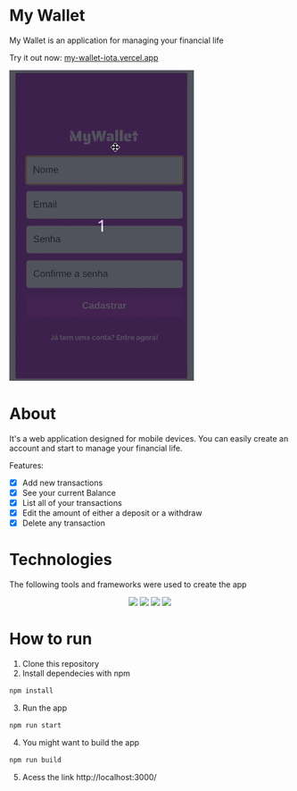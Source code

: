 # My Wallet

My Wallet is an application for managing your financial life

Try it out now: <a href="my-wallet-iota.vercel.app">my-wallet-iota.vercel.app</a>

<img src="./src/assets/my-wallet.gif">

<br>

# About

It's a web application designed for mobile devices. You can easily create an account and start to manage your financial life.

Features:

- [X] Add new transactions
- [X] See your current Balance
- [X] List all of your transactions
- [X] Edit the amount of either a deposit or a withdraw
- [X] Delete any transaction

# Technologies

The following tools and frameworks were used to create the app

<p align="center">
<img src ="https://img.shields.io/badge/HTML5-E34F26?style=for-the-badge&logo=html5&logoColor=white"/>
<img src="https://img.shields.io/badge/css3%20-%231572B6.svg?&style=for-the-badge&logo=css3&logoColor=white"/>
<img src="https://img.shields.io/badge/javascript%20-%23323330.svg?&style=for-the-badge&logo=javascript&logoColor=%23F7DF1E"/>
<img src="https://img.shields.io/badge/React-20232A?style=for-the-badge&logo=react&logoColor=61DAFB"/>
<p>

# How to run

1. Clone this repository
2. Install dependecies with npm

```bash
npm install
```

3. Run the app

```bash
npm run start
```

4. You might want to build the app

```bash
npm run build
```

5. Acess the link http://localhost:3000/
